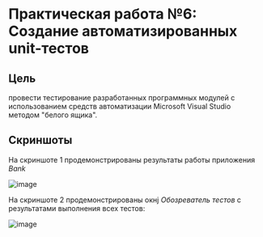 # Практическая работа №6: Создание автоматизированных unit-тестов
## Цель

провести тестирование разработанных программных модулей 
с использованием средств автоматизации Microsoft Visual Studio методом
"белого ящика".

## Скриншоты

На скриншоте 1 продемонстрированы результаты работы приложения *Bank*

![image](https://github.com/user-attachments/assets/14ec1048-31c4-458f-b9c4-c4f7553312d8)

На скриншоте 2 продемонстрированы окнj *Обозреватель тестов* с результатами выполнения всех тестов:

![image](https://github.com/user-attachments/assets/610eab7b-6385-41c2-acd7-ea3214031197)



